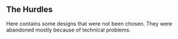 ## The Hurdles

Here contains some designs that were not been chosen. They were abandoned mostly because of technical problems.
